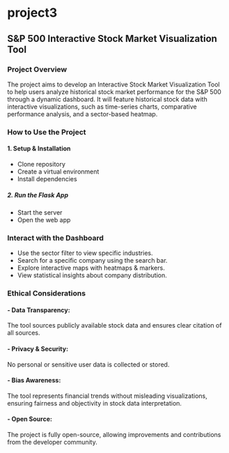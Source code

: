 # project3

## S&P 500 Interactive Stock Market Visualization Tool

### Project Overview
The project aims to develop an Interactive Stock Market Visualization Tool to help users analyze historical stock market performance for the S&P 500 through a dynamic dashboard. It will feature historical stock data with interactive visualizations, such as time-series charts, comparative performance analysis, and a sector-based heatmap.

### How to Use the Project

#### 1. Setup & Installation
- Clone repository
- Create a virtual environment
- Install dependencies
##### 2. Run the Flask App 
- Start the server
- Open the web app

### Interact with the Dashboard
- Use the sector filter to view specific industries.
- Search for a specific company using the search bar.
- Explore interactive maps with heatmaps & markers.
- View statistical insights about company distribution.

### Ethical Considerations
#### - Data Transparency:
The tool sources publicly available stock data and ensures clear citation of all sources.
#### - Privacy & Security: 
No personal or sensitive user data is collected or stored.
#### - Bias Awareness: 
The tool represents financial trends without misleading visualizations, ensuring fairness and objectivity in stock data interpretation.
#### - Open Source: 
The project is fully open-source, allowing improvements and contributions from the developer community.

